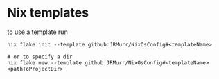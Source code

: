 
# Nix templates

to use a template run
```
nix flake init --template github:JRMurr/NixOsConfig#<templateName>

# or to specify a dir
nix flake new --template github:JRMurr/NixOsConfig#<templateName> <pathToProjectDir>
```